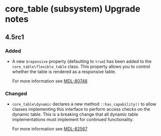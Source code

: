 # core_table (subsystem) Upgrade notes

## 4.5rc1

### Added

- A new `$reponsive` property (defaulting to `true`) has been added to the `core_table\flexible_table` class.
  This property allows you to control whether the table is rendered as a responsive table.

  For more information see [MDL-80748](https://tracker.moodle.org/browse/MDL-80748)

### Changed

- `core_table\dynamic` declares a new method `::has_capability()` to allow classes implementing this interface to perform access checks on the dynamic table. This is a breaking change that all dynamic table implementations must implement for continued functionality.

  For more information see [MDL-82567](https://tracker.moodle.org/browse/MDL-82567)
